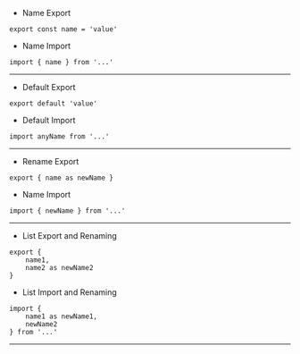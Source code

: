 - Name Export

```
export const name = 'value'
```

- Name Import

```
import { name } from '...'
```

---

- Default Export

```
export default 'value'
```

- Default Import

```
import anyName from '...'
```

---

- Rename Export

```
export { name as newName }
```

- Name Import

```
import { newName } from '...'
```

---

- List Export and Renaming

```
export {
    name1,
    name2 as newName2
}
```

- List Import and Renaming

```
import {
    name1 as newName1,
    newName2
} from '...'
```

---

